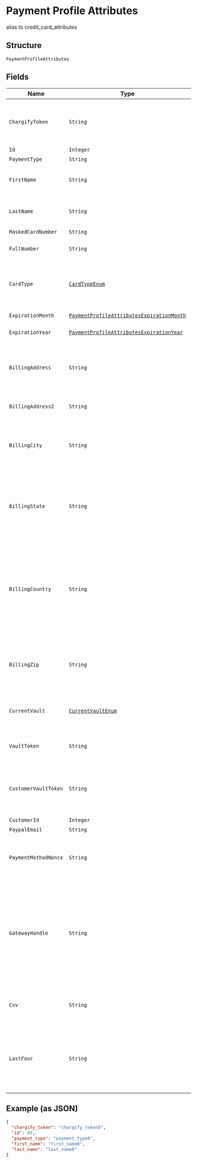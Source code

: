 
# Payment Profile Attributes

alias to credit_card_attributes

## Structure

`PaymentProfileAttributes`

## Fields

| Name | Type | Tags | Description | Getter | Setter |
|  --- | --- | --- | --- | --- | --- |
| `ChargifyToken` | `String` | Optional | (Optional) Token received after sending billing informations using chargify.js. This token must be passed as a sole attribute of `payment_profile_attributes` (i.e. tok_9g6hw85pnpt6knmskpwp4ttt) | String getChargifyToken() | setChargifyToken(String chargifyToken) |
| `Id` | `Integer` | Optional | - | Integer getId() | setId(Integer id) |
| `PaymentType` | `String` | Optional | - | String getPaymentType() | setPaymentType(String paymentType) |
| `FirstName` | `String` | Optional | (Optional) First name on card or bank account. If omitted, the first_name from customer attributes will be used. | String getFirstName() | setFirstName(String firstName) |
| `LastName` | `String` | Optional | (Optional) Last name on card or bank account. If omitted, the last_name from customer attributes will be used. | String getLastName() | setLastName(String lastName) |
| `MaskedCardNumber` | `String` | Optional | - | String getMaskedCardNumber() | setMaskedCardNumber(String maskedCardNumber) |
| `FullNumber` | `String` | Optional | The full credit card number (string representation, i.e. 5424000000000015) | String getFullNumber() | setFullNumber(String fullNumber) |
| `CardType` | [`CardTypeEnum`](../../doc/models/card-type-enum.md) | Optional | (Optional, used only for Subscription Import) If you know the card type (i.e. Visa, MC, etc) you may supply it here so that we may display the card type in the UI. | CardTypeEnum getCardType() | setCardType(CardTypeEnum cardType) |
| `ExpirationMonth` | [`PaymentProfileAttributesExpirationMonth`](../../doc/models/containers/payment-profile-attributes-expiration-month.md) | Optional | This is a container for one-of cases. | PaymentProfileAttributesExpirationMonth getExpirationMonth() | setExpirationMonth(PaymentProfileAttributesExpirationMonth expirationMonth) |
| `ExpirationYear` | [`PaymentProfileAttributesExpirationYear`](../../doc/models/containers/payment-profile-attributes-expiration-year.md) | Optional | This is a container for one-of cases. | PaymentProfileAttributesExpirationYear getExpirationYear() | setExpirationYear(PaymentProfileAttributesExpirationYear expirationYear) |
| `BillingAddress` | `String` | Optional | (Optional, may be required by your product configuration or gateway settings) The credit card or bank account billing street address (i.e. 123 Main St.). This value is merely passed through to the payment gateway. | String getBillingAddress() | setBillingAddress(String billingAddress) |
| `BillingAddress2` | `String` | Optional | (Optional) Second line of the customer’s billing address i.e. Apt. 100 | String getBillingAddress2() | setBillingAddress2(String billingAddress2) |
| `BillingCity` | `String` | Optional | (Optional, may be required by your product configuration or gateway settings) The credit card or bank account billing address city (i.e. “Boston”). This value is merely passed through to the payment gateway. | String getBillingCity() | setBillingCity(String billingCity) |
| `BillingState` | `String` | Optional | (Optional, may be required by your product configuration or gateway settings) The credit card or bank account billing address state (i.e. MA). This value is merely passed through to the payment gateway. This must conform to the [ISO_3166-1](https://en.wikipedia.org/wiki/ISO_3166-1#Current_codes) in order to be valid for tax locale purposes. | String getBillingState() | setBillingState(String billingState) |
| `BillingCountry` | `String` | Optional | (Optional, may be required by your product configuration or gateway settings) The credit card or bank account billing address country, required in [ISO_3166-1 alpha-2](https://en.wikipedia.org/wiki/ISO_3166-1_alpha-2) format (i.e. “US”). This value is merely passed through to the payment gateway. Some gateways require country codes in a specific format. Please check your gateway’s documentation. If creating an ACH subscription, only US is supported at this time. | String getBillingCountry() | setBillingCountry(String billingCountry) |
| `BillingZip` | `String` | Optional | (Optional, may be required by your product configuration or gateway settings) The credit card or bank account billing address zip code (i.e. 12345). This value is merely passed through to the payment gateway. | String getBillingZip() | setBillingZip(String billingZip) |
| `CurrentVault` | [`CurrentVaultEnum`](../../doc/models/current-vault-enum.md) | Optional | (Optional, used only for Subscription Import) The vault that stores the payment profile with the provided vault_token. see additional notes on Braintree Blue | CurrentVaultEnum getCurrentVault() | setCurrentVault(CurrentVaultEnum currentVault) |
| `VaultToken` | `String` | Optional | (Optional, used only for Subscription Import) The “token” provided by your vault storage for an already stored payment profile | String getVaultToken() | setVaultToken(String vaultToken) |
| `CustomerVaultToken` | `String` | Optional | (Optional, used only for Subscription Import) (only for Authorize.Net CIM storage or Square) The customerProfileId for the owner of the customerPaymentProfileId provided as the vault_token | String getCustomerVaultToken() | setCustomerVaultToken(String customerVaultToken) |
| `CustomerId` | `Integer` | Optional | - | Integer getCustomerId() | setCustomerId(Integer customerId) |
| `PaypalEmail` | `String` | Optional | - | String getPaypalEmail() | setPaypalEmail(String paypalEmail) |
| `PaymentMethodNonce` | `String` | Optional | (Required for Square unless importing with vault_token and customer_vault_token) The nonce generated by the Square Javascript library (SqPaymentForm) | String getPaymentMethodNonce() | setPaymentMethodNonce(String paymentMethodNonce) |
| `GatewayHandle` | `String` | Optional | (Optional) This attribute is only available if MultiGateway feature is enabled for your Site. This feature is in the Private Beta currently. gateway_handle is used to directly select a gateway where a payment profile will be stored in. Every connected gateway must have a unique gateway handle specified. Read [Multigateway description](https://chargify.zendesk.com/hc/en-us/articles/4407761759643#connecting-with-multiple-gateways) to learn more about new concepts that MultiGateway introduces and the default behavior when this attribute is not passed. | String getGatewayHandle() | setGatewayHandle(String gatewayHandle) |
| `Cvv` | `String` | Optional | (Optional, may be required by your gateway settings) The 3- or 4-digit Card Verification Value. This value is merely passed through to the payment gateway. | String getCvv() | setCvv(String cvv) |
| `LastFour` | `String` | Optional | (Optional, used only for Subscription Import) If you have the last 4 digits of the credit card number, you may supply them here so that we may create a masked card number (i.e. XXXX-XXXX-XXXX-1234) for display in the UI. Last 4 digits are required for refunds in Auth.Net. | String getLastFour() | setLastFour(String lastFour) |

## Example (as JSON)

```json
{
  "chargify_token": "chargify_token8",
  "id": 80,
  "payment_type": "payment_type0",
  "first_name": "first_name0",
  "last_name": "last_name8"
}
```

